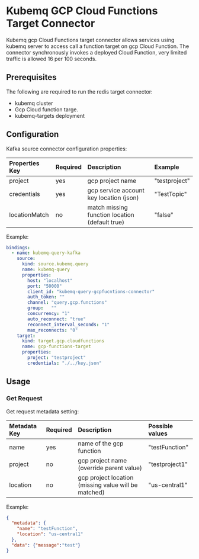 # Kubemq GCP Cloud Functions Target Connector

Kubemq gcp Cloud Functions target connector allows services using kubemq server to access call a function target on gcp Cloud Function.
The connector synchronously invokes a deployed Cloud Function, very limited traffic is allowed 16 per 100 seconds.

## Prerequisites
The following are required to run the redis target connector:

- kubemq cluster
- Gcp Cloud function targe.
- kubemq-targets deployment

## Configuration

Kafka source connector configuration properties:

| Properties Key | Required | Description                                    | Example          |
|:---------------|:---------|:-----------------------------------------------|:-----------------|
| project        | yes      | gcp project name                               | "testproject"    |
| credentials    | yes      | gcp service account key location (json)        | "TestTopic"      |
| locationMatch  | no       | match missing function location (default true) | "false"          |


Example:

```yaml
bindings:
  - name: kubemq-query-kafka
    source:
      kind: source.kubemq.query
      name: kubemq-query
      properties:
        host: "localhost"
        port: "50000"
        client_id: "kubemq-query-gcpfucntions-connector"
        auth_token: ""
        channel: "query.gcp.functions"
        group:   ""
        concurrency: "1"
        auto_reconnect: "true"
        reconnect_interval_seconds: "1"
        max_reconnects: "0"
    target:
      kind: target.gcp.cloudfunctions
      name: gcp-functions-target
      properties:
        project: "testproject"
        credentials: "./../key.json"
```

## Usage

### Get Request

Get request metadata setting:

| Metadata Key | Required | Description                                          | Possible values                         |
|:-------------|:---------|:-----------------------------------------------------|:----------------------------------------|
| name         | yes      | name of the gcp function                             | "testFunction"                          |
| project      | no       | gcp project name (override parent value)             | "testproject1"                          |
| location     | no       | gcp project location (missing value will be matched) | "us-central1"                           |


Example:

```json
{
  "metadata": {
    "name": "testFunction",
    "location": "us-central1"    
  },
  "data": {"message":"test"}
}
```

